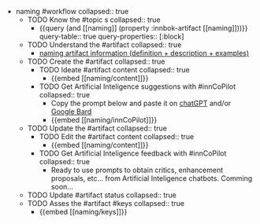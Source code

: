 
- naming #workflow
   collapsed:: true
  - TODO Know the #topic s
    collapsed:: true
    - {{query (and [[naming]] (property :innbok-artifact [[naming]]))}}
      query-table:: true
      query-properties:: [:block]
  - TODO Understand the #artifact
    collapsed:: true
    - [naming artifact information (definition + description + examples)](https://go.innbok.com/#/page/innBoK%2Fnaming%2Finfo)
  - TODO Create the #artifact
     collapsed:: true
    - TODO Ideate #artifact content
      collapsed:: true
      - {{embed [[naming/content]]}}
    - TODO Get Artificial Inteligence suggestions with #innCoPilot
      collapsed:: true
      - Copy the prompt below and paste it on [chatGPT](https://chat.openai.com) and/or [Google Bard](https://bard.google.com/chat)
      - {{embed [[naming/innCoPilot]]}}
  - TODO Update the #artifact
    collapsed:: true
    - TODO Edit the #artifact content
     collapsed:: true
      - {{embed [[naming/content]]}}
    - TODO Get Artificial Inteligence feedback with #innCoPilot
      collapsed:: true
      - Ready to use prompts to obtain critics, enhancement proposals, etc... from Artificial Inteligence chatbots. Comming soon...
  - TODO Update #artifact status
    collapsed:: true
  - TODO Asses the #artifact #keys
    collapsed:: true
    - {{embed [[naming/keys]]}}



